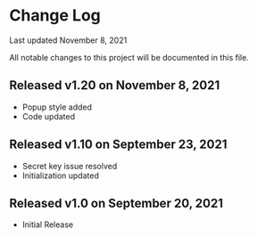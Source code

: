# Change Log
Last updated November 8, 2021

All notable changes to this project will be documented in this file.

## Released v1.20 on November 8, 2021
- Popup style added
- Code updated
## Released v1.10 on September 23, 2021
- Secret key issue resolved
- Initialization updated
## Released v1.0 on September 20, 2021
- Initial Release
